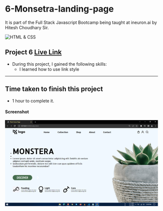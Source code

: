 # 6-Monsetra-landing-page
It is part of the Full Stack Javascript Bootcamp being taught at ineuron.ai by Hitesh Choudhary Sir.

![HTML & CSS](https://img.shields.io/badge/Project1-HTML%26CSS-brightgreen)


## Project 6 [Live Link](https://court-landing-page.netlify.app/)

-   During this project, I gained the following skills:
    -   I learned how to use link style
     

---

## Time taken to finish this project

-   1 hour to complete it.


#### Screenshot

![Webpage](./screenshot/1.PNG)